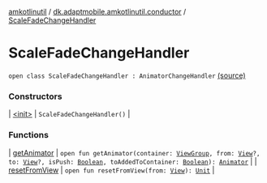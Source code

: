 [amkotlinutil](../../index.md) / [dk.adaptmobile.amkotlinutil.conductor](../index.md) / [ScaleFadeChangeHandler](./index.md)

# ScaleFadeChangeHandler

`open class ScaleFadeChangeHandler : AnimatorChangeHandler` [(source)](https://github.com/adaptmobile-organization/amkotlinutil/tree/master/amkotlinutil/src/main/java/dk/adaptmobile/amkotlinutil/conductor/ScaleFadeChangeHandler.java#L12)

### Constructors

| [&lt;init&gt;](-init-.md) | `ScaleFadeChangeHandler()` |

### Functions

| [getAnimator](get-animator.md) | `open fun getAnimator(container: `[`ViewGroup`](https://developer.android.com/reference/android/view/ViewGroup.html)`, from: `[`View`](https://developer.android.com/reference/android/view/View.html)`?, to: `[`View`](https://developer.android.com/reference/android/view/View.html)`?, isPush: `[`Boolean`](https://kotlinlang.org/api/latest/jvm/stdlib/kotlin/-boolean/index.html)`, toAddedToContainer: `[`Boolean`](https://kotlinlang.org/api/latest/jvm/stdlib/kotlin/-boolean/index.html)`): `[`Animator`](https://developer.android.com/reference/android/animation/Animator.html) |
| [resetFromView](reset-from-view.md) | `open fun resetFromView(from: `[`View`](https://developer.android.com/reference/android/view/View.html)`): `[`Unit`](https://kotlinlang.org/api/latest/jvm/stdlib/kotlin/-unit/index.html) |

